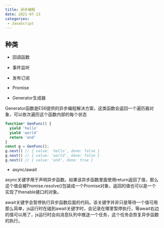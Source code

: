 ```yaml
---
title: 异步编程
date: 2021-07-13
categories: 
 - JavaScript
---
```


## 种类

- 回调函数

- 事件监听

- 发布订阅

- Promise

- Generator生成器

Generator函数是ES6提供的异步编程解决方案，这类函数会返回一个遍历器对象，可以依次遍历这个函数内部的每个状态
```javascript
function* GenFunc() {
  yield 'hello'
  yield 'world'
  return 'end'
}
const g = GenFunc();
g.next() // { value: 'hello', done: false }
g.next() // { value: 'world', done: false }
g.next() // { value: 'end', done: true }
```

- async/await

async关键字用于声明异步函数。如果该异步函数里面使用return返回了值，那么这个值会被Promise.resolve()包装成一个Promise对象，返回的值也可以是一个实现了thenable接口的对象。

await关键字会暂停执行异步函数后面的代码。该关键字并非只是等待一个值可用那么简单，js运行时在碰到await关键字时，会记录在哪里暂停执行，等await右边的值可以用了，js运行时会向消息队列中推送一个任务，这个任务会恢复异步函数的执行。